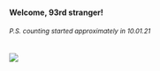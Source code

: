 #### Welcome, 93rd stranger!

###### <sup>P.S. counting started approximately in 10.01.21</sup>

<img src="https://kraftwerk28.pp.ua/vcnt.png"></img>
